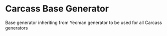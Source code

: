 # Carcass Base Generator

Base generator inheriting from Yeoman generator to be used for all Carcass generators
